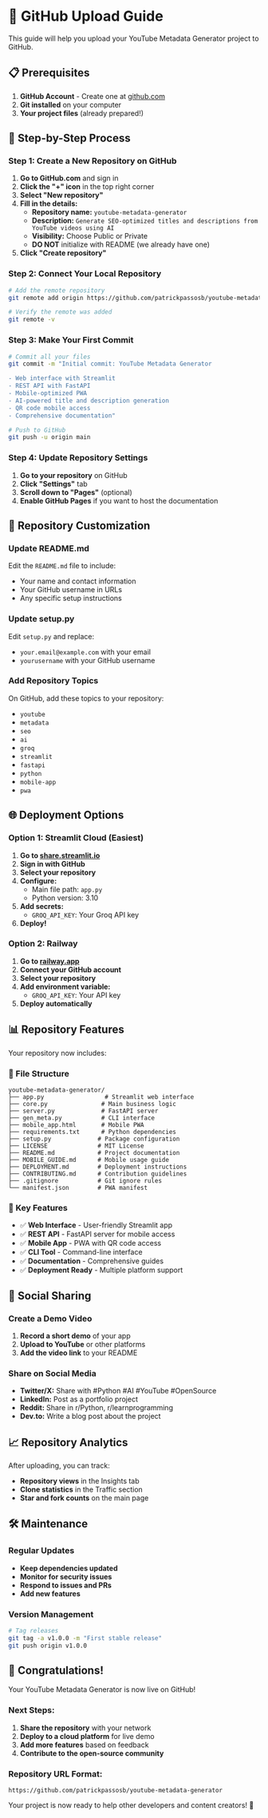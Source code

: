 # 🚀 GitHub Upload Guide

This guide will help you upload your YouTube Metadata Generator project to GitHub.

## 📋 Prerequisites

1. **GitHub Account** - Create one at [github.com](https://github.com)
2. **Git installed** on your computer
3. **Your project files** (already prepared!)

## 🔧 Step-by-Step Process

### Step 1: Create a New Repository on GitHub

1. **Go to GitHub.com** and sign in
2. **Click the "+" icon** in the top right corner
3. **Select "New repository"**
4. **Fill in the details:**
   - **Repository name:** `youtube-metadata-generator`
   - **Description:** `Generate SEO-optimized titles and descriptions from YouTube videos using AI`
   - **Visibility:** Choose Public or Private
   - **DO NOT** initialize with README (we already have one)
5. **Click "Create repository"**

### Step 2: Connect Your Local Repository

```bash
# Add the remote repository
git remote add origin https://github.com/patrickpassosb/youtube-metadata-generator.git

# Verify the remote was added
git remote -v
```

### Step 3: Make Your First Commit

```bash
# Commit all your files
git commit -m "Initial commit: YouTube Metadata Generator

- Web interface with Streamlit
- REST API with FastAPI
- Mobile-optimized PWA
- AI-powered title and description generation
- QR code mobile access
- Comprehensive documentation"

# Push to GitHub
git push -u origin main
```

### Step 4: Update Repository Settings

1. **Go to your repository** on GitHub
2. **Click "Settings"** tab
3. **Scroll down to "Pages"** (optional)
4. **Enable GitHub Pages** if you want to host the documentation

## 📝 Repository Customization

### Update README.md

Edit the `README.md` file to include:
- Your name and contact information
- Your GitHub username in URLs
- Any specific setup instructions

### Update setup.py

Edit `setup.py` and replace:
- `your.email@example.com` with your email
- `yourusername` with your GitHub username

### Add Repository Topics

On GitHub, add these topics to your repository:
- `youtube`
- `metadata`
- `seo`
- `ai`
- `groq`
- `streamlit`
- `fastapi`
- `python`
- `mobile-app`
- `pwa`

## 🌐 Deployment Options

### Option 1: Streamlit Cloud (Easiest)

1. **Go to [share.streamlit.io](https://share.streamlit.io)**
2. **Sign in with GitHub**
3. **Select your repository**
4. **Configure:**
   - Main file path: `app.py`
   - Python version: 3.10
5. **Add secrets:**
   - `GROQ_API_KEY`: Your Groq API key
6. **Deploy!**

### Option 2: Railway

1. **Go to [railway.app](https://railway.app)**
2. **Connect your GitHub account**
3. **Select your repository**
4. **Add environment variable:**
   - `GROQ_API_KEY`: Your API key
5. **Deploy automatically**

## 📊 Repository Features

Your repository now includes:

### 📁 File Structure
```
youtube-metadata-generator/
├── app.py                 # Streamlit web interface
├── core.py               # Main business logic
├── server.py             # FastAPI server
├── gen_meta.py           # CLI interface
├── mobile_app.html       # Mobile PWA
├── requirements.txt      # Python dependencies
├── setup.py             # Package configuration
├── LICENSE              # MIT License
├── README.md            # Project documentation
├── MOBILE_GUIDE.md      # Mobile usage guide
├── DEPLOYMENT.md        # Deployment instructions
├── CONTRIBUTING.md      # Contribution guidelines
├── .gitignore           # Git ignore rules
└── manifest.json        # PWA manifest
```

### 🎯 Key Features
- ✅ **Web Interface** - User-friendly Streamlit app
- ✅ **REST API** - FastAPI server for mobile access
- ✅ **Mobile App** - PWA with QR code access
- ✅ **CLI Tool** - Command-line interface
- ✅ **Documentation** - Comprehensive guides
- ✅ **Deployment Ready** - Multiple platform support

## 🔗 Social Sharing

### Create a Demo Video
1. **Record a short demo** of your app
2. **Upload to YouTube** or other platforms
3. **Add the video link** to your README

### Share on Social Media
- **Twitter/X:** Share with #Python #AI #YouTube #OpenSource
- **LinkedIn:** Post as a portfolio project
- **Reddit:** Share in r/Python, r/learnprogramming
- **Dev.to:** Write a blog post about the project

## 📈 Repository Analytics

After uploading, you can track:
- **Repository views** in the Insights tab
- **Clone statistics** in the Traffic section
- **Star and fork counts** on the main page

## 🛠️ Maintenance

### Regular Updates
- **Keep dependencies updated**
- **Monitor for security issues**
- **Respond to issues and PRs**
- **Add new features**

### Version Management
```bash
# Tag releases
git tag -a v1.0.0 -m "First stable release"
git push origin v1.0.0
```

## 🎉 Congratulations!

Your YouTube Metadata Generator is now live on GitHub! 

### Next Steps:
1. **Share the repository** with your network
2. **Deploy to a cloud platform** for live demo
3. **Add more features** based on feedback
4. **Contribute to the open-source community**

### Repository URL Format:
```
https://github.com/patrickpassosb/youtube-metadata-generator
```

Your project is now ready to help other developers and content creators! 🚀 